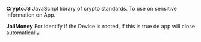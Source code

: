 **CryptoJS**
JavaScript library of crypto standards. To use on sensitive information on App.

**JailMoney**
For identify if the Device is rooted, if this is true de app will close automatically.
